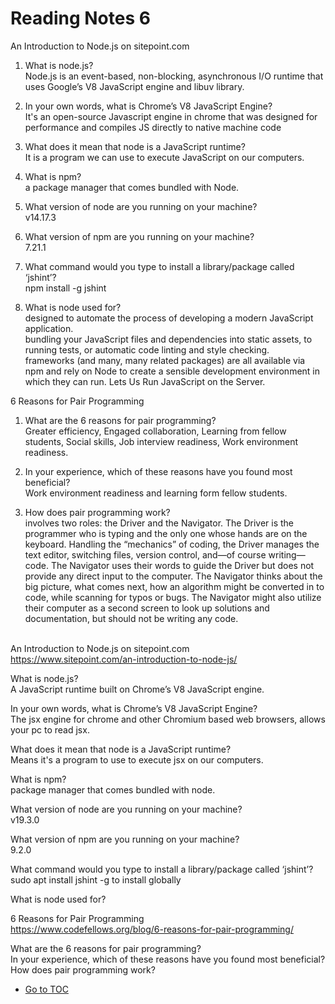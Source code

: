 # Reading Notes 6  

An Introduction to Node.js on sitepoint.com  

1. What is node.js?  
Node.js is an event-based, non-blocking, asynchronous I/O runtime that uses Google’s V8 JavaScript engine and libuv library.  

2. In your own words, what is Chrome’s V8 JavaScript Engine?  
It's an open-source Javascript engine in chrome that was designed for performance and compiles JS directly to native machine code  

3. What does it mean that node is a JavaScript runtime?  
It is a program we can use to execute JavaScript on our computers.  

4. What is npm?  
a package manager that comes bundled with Node.  

5. What version of node are you running on your machine?  
v14.17.3  

6. What version of npm are you running on your machine?  
7.21.1  

7. What command would you type to install a library/package called ‘jshint’?  
npm install -g jshint  

8. What is node used for?  
designed to automate the process of developing a modern JavaScript application.  
 bundling your JavaScript files and dependencies into static assets, to running tests, or automatic code linting and style checking.  
frameworks (and many, many related packages) are all available via npm and rely on Node to create a sensible development environment in which they can run.  Lets Us Run JavaScript on the Server.  

6 Reasons for Pair Programming  

1. What are the 6 reasons for pair programming?  
Greater efficiency, Engaged collaboration, Learning from fellow students, Social skills, Job interview readiness, Work environment readiness.  

2. In your experience, which of these reasons have you found most beneficial?  
Work environment readiness and learning form fellow students.  

3. How does pair programming work?  
involves two roles: the Driver and the Navigator. The Driver is the programmer who is typing and the only one whose hands are on the keyboard. Handling the “mechanics” of coding, the Driver manages the text editor, switching files, version control, and—of course writing—code. The Navigator uses their words to guide the Driver but does not provide any direct input to the computer. The Navigator thinks about the big picture, what comes next, how an algorithm might be converted in to code, while scanning for typos or bugs. The Navigator might also utilize their computer as a second screen to look up solutions and documentation, but should not be writing any code.  

\
An Introduction to Node.js on sitepoint.com  
<https://www.sitepoint.com/an-introduction-to-node-js/>  

What is node.js?  
A JavaScript runtime built on Chrome’s V8 JavaScript engine.  

In your own words, what is Chrome’s V8 JavaScript Engine?  
The jsx engine for chrome and other Chromium based web browsers, allows your pc to read jsx.  

What does it mean that node is a JavaScript runtime?  
Means it's a program to use to execute jsx on our computers.  

What is npm?  
package manager that comes bundled with node.  

What version of node are you running on your machine?  
v19.3.0  

What version of npm are you running on your machine?  
9.2.0  

What command would you type to install a library/package called ‘jshint’?  
sudo apt install jshint   -g to install globally  

What is node used for?  

6 Reasons for Pair Programming  
<https://www.codefellows.org/blog/6-reasons-for-pair-programming/>  

What are the 6 reasons for pair programming?  
In your experience, which of these reasons have you found most beneficial?  
How does pair programming work?  

- [Go to TOC](README.md)  
